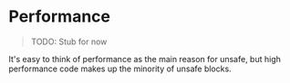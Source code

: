 # Performance

> TODO: Stub for now

It's easy to think of performance as the main reason for unsafe, but high
performance code makes up the minority of unsafe blocks.
